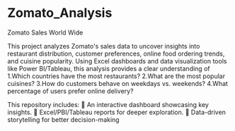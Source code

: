 # Zomato_Analysis
Zomato Sales World Wide

This project analyzes Zomato's sales data to uncover insights into restaurant distribution, customer preferences, online food ordering trends, and cuisine popularity.
Using Excel dashboards and data visualization tools like Power BI/Tableau, this analysis provides a clear understanding of 
1.Which countries have the most restaurants?
2.What are the most popular cuisines?
3.How do customers behave on weekdays vs. weekends?
4.What percentage of users prefer online delivery?

This repository includes:
📌 An interactive dashboard showcasing key insights.
📌 Excel/PBI/Tableau reports for deeper exploration.
📌 Data-driven storytelling for better decision-making
